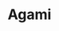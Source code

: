 ---
layout: place
title: Agami
permalink: /illinois/chicago/agami.html
stateAbbr: IL
stateName: Illinois
cityName: Chicago
seo:
  type: restaurant
  links: http://www.agamisushi.com/
place_id: ChIJQZNALy3SD4gR0W9TjFPledA
photos:
  - name: >-
      places/ChIJQZNALy3SD4gR0W9TjFPledA/photos/AeeoHcJVw9Br0r9MZguqSH5rmZ0_IGDfsm_8fNcXfN0SkLuw1jYifd33yX7K1Wja6hib6ar4xf11H0nk_H32rCFl6u-d-vtwhsO9obYkyCf4cKMJke9Og_tcX6UpZMMONtXL-riuUeZ8rMgu2830SWlZvXQftp4vOnytHvjHHiD8MaCyCMVyNnvbYMhXabr16c-ZWnowN7dEzv4tRisDt8hrE9nbcXgmOMMbDFkfh64NL3ZYLL1QuzPVrptyeTye5WIhZGDLdwXnQU8QOQx5iwkDk5qHqa8jKK_YKpdTPfsiCc4
    widthPx: 3024
    heightPx: 4032
    authorAttributions:
      - displayName: Agami
        uri: https://maps.google.com/maps/contrib/100383354463118878094
        photoUri: >-
          https://lh3.googleusercontent.com/a/ACg8ocIKcfIo8JdVc4uSvsse1_S3jqvqznC4u-AAEVov3eVz-Q6q=s100-p-k-no-mo
    flagContentUri: >-
      https://www.google.com/local/imagery/report/?cb_client=maps_api_places.places_api&image_key=!1e10!2sAF1QipOozwdFc7e0ii8WF5y53MCMzw7_FthJH-32MJQ&hl=en-US
    googleMapsUri: >-
      https://www.google.com/maps/place//data=!3m4!1e2!3m2!1sAF1QipOozwdFc7e0ii8WF5y53MCMzw7_FthJH-32MJQ!2e10!4m2!3m1!1s0x880fd22d2f409341:0xd079e5538c536fd1
  - name: >-
      places/ChIJQZNALy3SD4gR0W9TjFPledA/photos/AeeoHcI3H_eGEGxc9uOm9tJDi_kZNchj7dc4k3neHPrkBkWl1qH51ISGv_Xx3QC4NweHcHrzNTj6VpHSkBxrUzDUGQb0p0QToE0oIn9GxLP4V5Cjj8o2m3H0rs-xRhynMQV2Ta2SJzHg8qZcqORhd77SKqiZaV8iDzFz5IGajpCcOaalGaJzuQxF1IixHGJL1tq5Hr6-YpTrKPsS6W5xDhVg8BNfXBxIXIEHg_Bp0W3U115tN4wbePKcYOAej_UC1bA-VxgH3ddVRcmsTvsdV34RVAQ54BoSh2yup8N4XciJ20E
    widthPx: 3024
    heightPx: 3023
    authorAttributions:
      - displayName: Agami
        uri: https://maps.google.com/maps/contrib/100383354463118878094
        photoUri: >-
          https://lh3.googleusercontent.com/a/ACg8ocIKcfIo8JdVc4uSvsse1_S3jqvqznC4u-AAEVov3eVz-Q6q=s100-p-k-no-mo
    flagContentUri: >-
      https://www.google.com/local/imagery/report/?cb_client=maps_api_places.places_api&image_key=!1e10!2sAF1QipNPQ4ynfXoIT0xUUAcLf00uhkgDgPNDJDlClI0&hl=en-US
    googleMapsUri: >-
      https://www.google.com/maps/place//data=!3m4!1e2!3m2!1sAF1QipNPQ4ynfXoIT0xUUAcLf00uhkgDgPNDJDlClI0!2e10!4m2!3m1!1s0x880fd22d2f409341:0xd079e5538c536fd1
  - name: >-
      places/ChIJQZNALy3SD4gR0W9TjFPledA/photos/AeeoHcLACzlniVDyLaekLuND3SPYe1Nu2jFrvq1DVIltqUS1awVrbbhbgTH66wBlzn2NTmKwFuvrekCgHVcVl0_gKWDOoqlT7vO98gLzXb2YIMbEoba4OmjGI8sP2s9Ob2p6MdEhGy-cveqBaL-BdxXuJ4VkreAykAfPixO7I1Xh8Du_7-erOHnSq-PxfAH0Tb8SxOhcpfnf86sYXtzS_yT3CJ_ZYnLx2qEBcnGqFQvhCnfpZIniLME2rC-ANnwhPcJlLg6uq7as8bQEP_WX53ycDVmGd2sPT6cqq89kjvgLqBi7MIT9qWw48yg_nSsbf1IuOsqj_1ujHaEqKjc1xj1C7Heiy2xwa01inHDO7HNr-gCIS7zCPLb_5rvktULVBfTzjrEqQOMGbkte3kmvagSpE8TRzBALA7KvCnGdhCpuPV6k3y30
    widthPx: 1171
    heightPx: 1191
    authorAttributions:
      - displayName: Brandi Madar
        uri: https://maps.google.com/maps/contrib/105072317018253544604
        photoUri: >-
          https://lh3.googleusercontent.com/a-/ALV-UjWPSPkn3j5xkxOAgk__PJW--7h9ynfjArNIZWEvex0N2n4PffMkgA=s100-p-k-no-mo
    flagContentUri: >-
      https://www.google.com/local/imagery/report/?cb_client=maps_api_places.places_api&image_key=!1e10!2sCIHM0ogKEICAgICT88vK3AE&hl=en-US
    googleMapsUri: >-
      https://www.google.com/maps/place//data=!3m4!1e2!3m2!1sCIHM0ogKEICAgICT88vK3AE!2e10!4m2!3m1!1s0x880fd22d2f409341:0xd079e5538c536fd1
  - name: >-
      places/ChIJQZNALy3SD4gR0W9TjFPledA/photos/AeeoHcIVlHRZVuUWbfxqZ3N2U9KvOC86JGcIxjD8BRJEWpBVboJvKuJRf94oDGezT2pjqWfshaROKB0o5RwGwYiwhfBmE9L9fd1Td5Ywy-nh8Eg4o6o8WaKKPWeTjemEtenIF9Y0d3e9hQbDSt8TzxH65ZNlWZ7JOhwWZu8Nv9yTDdfpxOc9tdLKqoXEox0C-bqBuIVFOaqMrxLcuitNboFPuPteXK0tHg6STgNuzUvoIIRLcaadXB36yEhdvsLJaNt_l8BE1bU2x5lozQIAAciarVOii88jox4-dJvgOul-5lPnTJ_tBGATDqcisB-mFbLlxH--AMEDXAwVn2q8amDj4Jm6EkBBIvYoYnVAx088WHypL1VILjYCocy_hSVwowTa6NCeB2kAyW7j3ZdlfgsA6-1f2as5WpAtYm4055U4p3QQc9Vi
    widthPx: 3024
    heightPx: 4032
    authorAttributions:
      - displayName: Maria Giacchino
        uri: https://maps.google.com/maps/contrib/107837987181979878780
        photoUri: >-
          https://lh3.googleusercontent.com/a-/ALV-UjXZaVMR2I7x9-7DiO1p1ZSoXneEOEyLnKnihvBtgHWWknsw5X38=s100-p-k-no-mo
    flagContentUri: >-
      https://www.google.com/local/imagery/report/?cb_client=maps_api_places.places_api&image_key=!1e10!2sCIHM0ogKEICAgID25Ni4vwE&hl=en-US
    googleMapsUri: >-
      https://www.google.com/maps/place//data=!3m4!1e2!3m2!1sCIHM0ogKEICAgID25Ni4vwE!2e10!4m2!3m1!1s0x880fd22d2f409341:0xd079e5538c536fd1
  - name: >-
      places/ChIJQZNALy3SD4gR0W9TjFPledA/photos/AeeoHcKpP07yOSRdOqeFM-CoLyX-yzyR-JdngFbLpaLCpnCS4bWL4s0PjW1gzvkcNSR4jXfQT7V_nRGIgU9DZU4Uflmpl8tTxKk9uR8zmtrxXrw3embBeKn8padBRhAqLzZ8qxD_WMCHYlU6CXu8KlVsFN_XhQ7jHWhrOKpSrOU85Tu-WkjIyA_aOGezqJY39rm2bODFAirgYi9oGc2OUCQ6F1t6xVUz_0iqgq4jj9QrYgk0PrbgNVNx5Gwb-Z_fnX2ls-P5m7lYkUpdX708_cqAi6ZOBv0g9XVWzE0u2QgMbmlSpfHuFjsNs3d4XU999Okl9zLsmDw5QWS3mcERs8bjKXE-UAXtek6Jj8TeJMepxdrEH3CjvRH9g7zYFJELV1F4rj1dU1Nj-wyN5kY6ZPPUZ7NruGZ2klTdA6n78WHDClC7rg
    widthPx: 4406
    heightPx: 4406
    authorAttributions:
      - displayName: David in Chicago
        uri: https://maps.google.com/maps/contrib/112404555805966424585
        photoUri: >-
          https://lh3.googleusercontent.com/a/ACg8ocKwgQeATQmHXV17xmdNg04UwzRze2Uce4ev5Bd5EahOm8roc2a8=s100-p-k-no-mo
    flagContentUri: >-
      https://www.google.com/local/imagery/report/?cb_client=maps_api_places.places_api&image_key=!1e10!2sCIHM0ogKEICAgIChutG3GA&hl=en-US
    googleMapsUri: >-
      https://www.google.com/maps/place//data=!3m4!1e2!3m2!1sCIHM0ogKEICAgIChutG3GA!2e10!4m2!3m1!1s0x880fd22d2f409341:0xd079e5538c536fd1
  - name: >-
      places/ChIJQZNALy3SD4gR0W9TjFPledA/photos/AeeoHcIKEs786BQQ7Hd3mK0oHR-YyA6D_mxTbGwc00U4ER3QysIq4mfTUeYQk1f-rVltI4xztNKl5fycUo4qZRkZ4Ey49ae9bPBV5GLovDjl6cJUBh7RbjBhuTx9CMUApWLhnUryeZCRgtNxSpKGkCJqDAHwJ8zUoLlpNvii1j4Rn_38cBxujCqAHfu7aHdSYfXeXF3ONaEon4_kZPm6PZPlQhb0JLXlE59PXlrmE1bTkJUjwh9upic314GrqojpD787brOFUFzOcWdSdV3eOmrsV1NETNKJXcqYRoKdaMyDtmA
    widthPx: 3853
    heightPx: 3853
    authorAttributions:
      - displayName: Agami
        uri: https://maps.google.com/maps/contrib/100383354463118878094
        photoUri: >-
          https://lh3.googleusercontent.com/a/ACg8ocIKcfIo8JdVc4uSvsse1_S3jqvqznC4u-AAEVov3eVz-Q6q=s100-p-k-no-mo
    flagContentUri: >-
      https://www.google.com/local/imagery/report/?cb_client=maps_api_places.places_api&image_key=!1e10!2sAF1QipOVaS1yf_rSELhcO6TppkHUfp0c09P2Y5glvQo&hl=en-US
    googleMapsUri: >-
      https://www.google.com/maps/place//data=!3m4!1e2!3m2!1sAF1QipOVaS1yf_rSELhcO6TppkHUfp0c09P2Y5glvQo!2e10!4m2!3m1!1s0x880fd22d2f409341:0xd079e5538c536fd1
  - name: >-
      places/ChIJQZNALy3SD4gR0W9TjFPledA/photos/AeeoHcLo7tXl50QLns_adhvvibFJ8AKg0PGpfVumouf1vQ5SNWlHxd9g6RnLdSe2-OBdU8q6lT0SxGyHtU9gJqlRcl4cPdKpuM9EM2zDiEWlc4SAHD2tITb90gS0I-EQuha4pMGDGf-qhfftEd8pIIjR9kPu73nCbRa9RV_Bv7e3hTODLLcTqrGNBtCY8MClk9If22nl_26XrGxizByEgHCC1rmKrLmyhFftpvhOSg13-qSuGc4po5MlADEWDziqsLUcwK9vZdC0-sV9Jx054Cq5t1FaAxaha-w6b9TOLGcfXO5QhfceUbaO6k7A9gPRZhEWivExPRyob6MBs25IUT1dKZY2J7T8S5pCTTZBzeN0BhZp9PQky-PdmFpt3RYTC04RETXf0OwHoPB3lLGY2Rrkzw9PqSyB2Rpphx1HjScj2oM
    widthPx: 3024
    heightPx: 4032
    authorAttributions:
      - displayName: Niko Dhima
        uri: https://maps.google.com/maps/contrib/104356107590513577815
        photoUri: >-
          https://lh3.googleusercontent.com/a-/ALV-UjVFU-rk4alHFy5w39WSFxdXKxRY-Hr2fGi2qtWckaOkI7IqMcdEsQ=s100-p-k-no-mo
    flagContentUri: >-
      https://www.google.com/local/imagery/report/?cb_client=maps_api_places.places_api&image_key=!1e10!2sCIHM0ogKEICAgIDpyvWGSw&hl=en-US
    googleMapsUri: >-
      https://www.google.com/maps/place//data=!3m4!1e2!3m2!1sCIHM0ogKEICAgIDpyvWGSw!2e10!4m2!3m1!1s0x880fd22d2f409341:0xd079e5538c536fd1
  - name: >-
      places/ChIJQZNALy3SD4gR0W9TjFPledA/photos/AeeoHcKgHUwGVjRlhHJ9b8miyj1ZlI8HyAM5L5hs9PxOr9NAsioGk-awALvkHmqALvboOS_WPfLkAfemOA1j4ctrcrdix0Ba-OWKvvTwUDK7qRatjZkS0uYmTx1asv7O2MB_yAMhY508XDEOXbrZrkBGF9_O8WnCAurBmG_IKIGymkASElNEtbH7lE8LPUJO4XVXwxit-TDGREq4ar9yrdOWyFQzSfAX074HiHHWvYf8zocdhCRle1DvVi8OQYWhDM2oBsJEA9oX2LT2W0VkFTrqv4D6sSpN6lMziOenUNR-wYnShVuhrrG_KZG93AaqZ5vtTDH7JwzOB1ANM8JjYeyjcG49OSSq9mWzvMDmwQehT1oJKJWCzXXHlzBSED5Y8iTST0SdQTv7e4q1SNa346kofjiMkeCpuc3g7tPm1PxXRb6EAHMP
    widthPx: 4032
    heightPx: 3024
    authorAttributions:
      - displayName: Joe
        uri: https://maps.google.com/maps/contrib/116437999703396082708
        photoUri: >-
          https://lh3.googleusercontent.com/a-/ALV-UjXE2B89fm4-z2fexKSCYEDhe2ptiC_KYn-VF_NXTYUrTqYFCjE=s100-p-k-no-mo
    flagContentUri: >-
      https://www.google.com/local/imagery/report/?cb_client=maps_api_places.places_api&image_key=!1e10!2sCIHM0ogKEICAgICT18qiygE&hl=en-US
    googleMapsUri: >-
      https://www.google.com/maps/place//data=!3m4!1e2!3m2!1sCIHM0ogKEICAgICT18qiygE!2e10!4m2!3m1!1s0x880fd22d2f409341:0xd079e5538c536fd1
  - name: >-
      places/ChIJQZNALy3SD4gR0W9TjFPledA/photos/AeeoHcIJGGXCk0hfIbxRHZHwas4fuLOd4kRU-6NGskFP_Hzc89fOX5PCP48ciEdjRW8M2kvKZMyyn8NdktXl7iJpJ13MXMxZnrxYxTAA5HJBkqQ_7EqGqy93XWsyveXWIGCqkZg-xa6QpqFJS7PIw8tY43u4u7OAN4UWZj7SEkHFWFbHpFYhMmoVIwP-TVDsj1mYit6qWwKV9CYkirpgoLH4YSYo4FprG02WzBgiNzXthKbdIQGz5jVvRy91latyEx8oKRtKZSjrFrQ8H4R3LA6G5okZzmnpcUgdwcsvwciSPJNBr0OofmkozyHOf6CUQ6RjpTatpyZf_koZ-45vzHVI0VuQK1U-1VYpgaiXlpUAkMI1aFqpx_iVndr09fXsNc0CauaMxE43tljSCicc-8R_-2rjfl5O_roFmayA0ZTUNh4B4g
    widthPx: 4800
    heightPx: 4800
    authorAttributions:
      - displayName: David in Chicago
        uri: https://maps.google.com/maps/contrib/112404555805966424585
        photoUri: >-
          https://lh3.googleusercontent.com/a/ACg8ocKwgQeATQmHXV17xmdNg04UwzRze2Uce4ev5Bd5EahOm8roc2a8=s100-p-k-no-mo
    flagContentUri: >-
      https://www.google.com/local/imagery/report/?cb_client=maps_api_places.places_api&image_key=!1e10!2sCIHM0ogKEICAgIChut7lOQ&hl=en-US
    googleMapsUri: >-
      https://www.google.com/maps/place//data=!3m4!1e2!3m2!1sCIHM0ogKEICAgIChut7lOQ!2e10!4m2!3m1!1s0x880fd22d2f409341:0xd079e5538c536fd1
  - name: >-
      places/ChIJQZNALy3SD4gR0W9TjFPledA/photos/AeeoHcJfpTu_QwxvyEddkYoR93RAAJG-2wNus6R5atZfcbcrJ_kPHoFTzktpLZxG1FZIJOWylZ2RZe9QbwvbkVeQgJZ7pOymPBCvofghbT15eUVSvnUzK_GxwS5QxVf0v1Jql7VBFPluP51wFKQVC-6IREhXos1XGZexpJ6Xcf0DuXncvWcevp60XuBu1WfjoT-EgIoLlaSii7jQmANGL0JxI-rY9Sz4NznQ9uMJKFEl6FnGr9f3IhDL98v9wPZcJ4EfqAz5W0bloI2lnNOz30XXWPsRub9uhvv4nzd_THUzzHYXmsqFy-g6FYLwIYHkq2zGIc2OaMtc53UYpKNDEJv9fYgnV3P6RKCObMwKC-gfwzZopV1w_pdjKgfDwXRi3qRLkWIQ9aAjL3lSVWFMrudtyZlMXCTn3jPtqffDbZbB-U7leThT
    widthPx: 4000
    heightPx: 3000
    authorAttributions:
      - displayName: Sunny Arora
        uri: https://maps.google.com/maps/contrib/113003678863096377737
        photoUri: >-
          https://lh3.googleusercontent.com/a-/ALV-UjVPap5-Qx3b5WUF1_W-Fb5uqKahE6KYVkzwfUehZGqYtlr5eLjN7Q=s100-p-k-no-mo
    flagContentUri: >-
      https://www.google.com/local/imagery/report/?cb_client=maps_api_places.places_api&image_key=!1e10!2sCIHM0ogKEICAgID4xre3iwE&hl=en-US
    googleMapsUri: >-
      https://www.google.com/maps/place//data=!3m4!1e2!3m2!1sCIHM0ogKEICAgID4xre3iwE!2e10!4m2!3m1!1s0x880fd22d2f409341:0xd079e5538c536fd1
address: 4712 N Broadway, Chicago, IL 60640, USA
street: 4712 N Broadway
city: Chicago
state: IL
zip: '60640'
country: USA
neighborhood: Uptown
latitude: '41.967507'
longitude: '-87.659183'
accessibility_options:
  wheelchairAccessibleEntrance: true
  wheelchairAccessibleRestroom: true
  wheelchairAccessibleSeating: true
business_status: OPERATIONAL
name: Agami
google_maps_links:
  directionsUri: >-
    https://www.google.com/maps/dir//''/data=!4m7!4m6!1m1!4e2!1m2!1m1!1s0x880fd22d2f409341:0xd079e5538c536fd1!3e0
  placeUri: https://maps.google.com/?cid=15022290179070324689
  writeAReviewUri: >-
    https://www.google.com/maps/place//data=!4m3!3m2!1s0x880fd22d2f409341:0xd079e5538c536fd1!12e1
  reviewsUri: >-
    https://www.google.com/maps/place//data=!4m4!3m3!1s0x880fd22d2f409341:0xd079e5538c536fd1!9m1!1b1
  photosUri: >-
    https://www.google.com/maps/place//data=!4m3!3m2!1s0x880fd22d2f409341:0xd079e5538c536fd1!10e5
primary_type: Sushi Restaurant
opening_hours:
  regular: null
  current: null
secondary_opening_hours:
  regular:
    weekdayDescriptions: null
    type: null
  current:
    weekdayDescriptions: null
    type: null
phone: (773) 506-1845
price_level: PRICE_LEVEL_MODERATE
price_range: $30 &ndash; $50
rating: '4.5'
rating_count: 0
website: http://www.agamisushi.com/
description: >-
  Discover Agami in Chicago, IL$$$Agami in Chicago, IL, stands out as a vibrant
  sushi destination offering a blend of creative rolls and a welcoming
  atmosphere for all ages. This spot combines casual dining with an array of
  fresh sushi options, complemented by a selection of beers, cocktails, and
  wines that enhance the overall experience. Accessibility features like
  wheelchair-friendly entrances and seating make it easy for everyone to enjoy
  the inventive menu, while outdoor options add to its appeal on milder days.
  Whether you're seeking top-rated sushi spots in the area or a relaxed place to
  unwind, Agami delivers with its kid-friendly vibe and moderate pricing that
  keeps things approachable yet refined.
generative_summary: >-
  Discover Agami in Chicago, IL$$$Agami in Chicago, IL, stands out as a vibrant
  sushi destination offering a blend of creative rolls and a welcoming
  atmosphere for all ages. This spot combines casual dining with an array of
  fresh sushi options, complemented by a selection of beers, cocktails, and
  wines that enhance the overall experience. Accessibility features like
  wheelchair-friendly entrances and seating make it easy for everyone to enjoy
  the inventive menu, while outdoor options add to its appeal on milder days.
  Whether you're seeking top-rated sushi spots in the area or a relaxed place to
  unwind, Agami delivers with its kid-friendly vibe and moderate pricing that
  keeps things approachable yet refined.
generative_disclosure: Summarized by AI using the Grok-3-Mini model.
reviews:
  - name: >-
      places/ChIJQZNALy3SD4gR0W9TjFPledA/reviews/ChdDSUhNMG9nS0VJQ0FnTURReWItN3h3RRAB
    relativePublishTimeDescription: a month ago
    rating: 1
    text:
      text: >-
        Avoid. Where do I begin, honestly. We got waters ONCE in the 2. 5 hours
        it took to complete our dinner. We ordered 3 different rolls within 10
        minutes of sitting down for our reservation. The first came out almost
        an HOUR later, a Philadelphia roll. 3 ingredients, raw. This was
        delicious though. 30 minutes later we received our second roll, which
        was a fried roll, also pretty good. Another 30 minutes later we receive
        another Philadelphia roll!! Not what we ordered. They offer to change
        it, but we were catching a show at the Aragon around the corner and were
        already late, so we were fine with what we had as long as we didn't get
        charged for the more expensive one. I don't ask for free food, but any
        other restaurant would have taken the initiative to make things right.


        100% will not be back for any reason.
      languageCode: en
    originalText:
      text: >-
        Avoid. Where do I begin, honestly. We got waters ONCE in the 2. 5 hours
        it took to complete our dinner. We ordered 3 different rolls within 10
        minutes of sitting down for our reservation. The first came out almost
        an HOUR later, a Philadelphia roll. 3 ingredients, raw. This was
        delicious though. 30 minutes later we received our second roll, which
        was a fried roll, also pretty good. Another 30 minutes later we receive
        another Philadelphia roll!! Not what we ordered. They offer to change
        it, but we were catching a show at the Aragon around the corner and were
        already late, so we were fine with what we had as long as we didn't get
        charged for the more expensive one. I don't ask for free food, but any
        other restaurant would have taken the initiative to make things right.


        100% will not be back for any reason.
      languageCode: en
    authorAttribution:
      displayName: Alex Connor
      uri: https://www.google.com/maps/contrib/115425596066163504005/reviews
      photoUri: >-
        https://lh3.googleusercontent.com/a-/ALV-UjUbVFNInLREmf4WfZiL1jB1gpJa0-p8Z4uQRozcsk0K3fJ1mnqxLg=s128-c0x00000000-cc-rp-mo
    publishTime: '2025-03-12T00:59:58.663083Z'
    flagContentUri: >-
      https://www.google.com/local/review/rap/report?postId=ChdDSUhNMG9nS0VJQ0FnTURReWItN3h3RRAB&d=17924085&t=1
    googleMapsUri: >-
      https://www.google.com/maps/reviews/data=!4m6!14m5!1m4!2m3!1sChdDSUhNMG9nS0VJQ0FnTURReWItN3h3RRAB!2m1!1s0x880fd22d2f409341:0xd079e5538c536fd1
  - name: >-
      places/ChIJQZNALy3SD4gR0W9TjFPledA/reviews/ChdDSUhNMG9nS0VJQ0FnSUNUODh2SzdBRRAB
    relativePublishTimeDescription: 10 months ago
    rating: 5
    text:
      text: >-
        Some of the tastiest sushi in the city, hands down! Plus delicious
        martinis. It’s got a night club vibe, but the sushi quality is 10/10. My
        favorite martini is the Flirtini, and the Chicago Bulls roll is amazing
        just have.
      languageCode: en
    originalText:
      text: >-
        Some of the tastiest sushi in the city, hands down! Plus delicious
        martinis. It’s got a night club vibe, but the sushi quality is 10/10. My
        favorite martini is the Flirtini, and the Chicago Bulls roll is amazing
        just have.
      languageCode: en
    authorAttribution:
      displayName: Brandi Madar
      uri: https://www.google.com/maps/contrib/105072317018253544604/reviews
      photoUri: >-
        https://lh3.googleusercontent.com/a-/ALV-UjWPSPkn3j5xkxOAgk__PJW--7h9ynfjArNIZWEvex0N2n4PffMkgA=s128-c0x00000000-cc-rp-mo-ba4
    publishTime: '2024-05-19T02:46:23.022267Z'
    flagContentUri: >-
      https://www.google.com/local/review/rap/report?postId=ChdDSUhNMG9nS0VJQ0FnSUNUODh2SzdBRRAB&d=17924085&t=1
    googleMapsUri: >-
      https://www.google.com/maps/reviews/data=!4m6!14m5!1m4!2m3!1sChdDSUhNMG9nS0VJQ0FnSUNUODh2SzdBRRAB!2m1!1s0x880fd22d2f409341:0xd079e5538c536fd1
  - name: >-
      places/ChIJQZNALy3SD4gR0W9TjFPledA/reviews/ChZDSUhNMG9nS0VJQ0FnSUR1eHRpQWZ3EAE
    relativePublishTimeDescription: 2 years ago
    rating: 4
    text:
      text: >-
        Takeaway: this place is becoming a go to; the sushi is delcious and they
        are very creative with their rolls and other offerings on the menu.


        The service was great when we walked in on a Saturday night. They
        weren't terribly busy which was shocking given the quality of the meal.
        Really enjoyed the range of the menu and the miso pork belly buns were
        perfection. They interior is a bit kitschy and well-loved, but the food
        more than makes up for it.
      languageCode: en
    originalText:
      text: >-
        Takeaway: this place is becoming a go to; the sushi is delcious and they
        are very creative with their rolls and other offerings on the menu.


        The service was great when we walked in on a Saturday night. They
        weren't terribly busy which was shocking given the quality of the meal.
        Really enjoyed the range of the menu and the miso pork belly buns were
        perfection. They interior is a bit kitschy and well-loved, but the food
        more than makes up for it.
      languageCode: en
    authorAttribution:
      displayName: John Michael Rotello
      uri: https://www.google.com/maps/contrib/114887806755877883765/reviews
      photoUri: >-
        https://lh3.googleusercontent.com/a-/ALV-UjVYMG8QcaoEtdfQadtxhKojVQjDwnNCJMF-1b0bkuEHWASgH0zYEQ=s128-c0x00000000-cc-rp-mo-ba4
    publishTime: '2022-08-19T12:06:46.451168Z'
    flagContentUri: >-
      https://www.google.com/local/review/rap/report?postId=ChZDSUhNMG9nS0VJQ0FnSUR1eHRpQWZ3EAE&d=17924085&t=1
    googleMapsUri: >-
      https://www.google.com/maps/reviews/data=!4m6!14m5!1m4!2m3!1sChZDSUhNMG9nS0VJQ0FnSUR1eHRpQWZ3EAE!2m1!1s0x880fd22d2f409341:0xd079e5538c536fd1
  - name: >-
      places/ChIJQZNALy3SD4gR0W9TjFPledA/reviews/ChdDSUhNMG9nS0VJQ0FnSUMtbmI3YWhRRRAB
    relativePublishTimeDescription: 2 years ago
    rating: 5
    text:
      text: >-
        Wow- the Chicago Bulls and the Men In Black house rolls are worth every
        penny. Highly recommend their take on fresh oysters as well as their
        teriyaki topping adds a lot to the oyster flavor. The staff was
        incredibly nice and attentive. Will definitely go back if we are in this
        area again!
      languageCode: en
    originalText:
      text: >-
        Wow- the Chicago Bulls and the Men In Black house rolls are worth every
        penny. Highly recommend their take on fresh oysters as well as their
        teriyaki topping adds a lot to the oyster flavor. The staff was
        incredibly nice and attentive. Will definitely go back if we are in this
        area again!
      languageCode: en
    authorAttribution:
      displayName: Edward Oates
      uri: https://www.google.com/maps/contrib/105401656205481979857/reviews
      photoUri: >-
        https://lh3.googleusercontent.com/a-/ALV-UjUnVhFu3dF744T9yieU_k_IPSeWj1T7XZJUuuR_SQj9idmgkoRZ=s128-c0x00000000-cc-rp-mo-ba4
    publishTime: '2022-11-11T00:36:52.799460Z'
    flagContentUri: >-
      https://www.google.com/local/review/rap/report?postId=ChdDSUhNMG9nS0VJQ0FnSUMtbmI3YWhRRRAB&d=17924085&t=1
    googleMapsUri: >-
      https://www.google.com/maps/reviews/data=!4m6!14m5!1m4!2m3!1sChdDSUhNMG9nS0VJQ0FnSUMtbmI3YWhRRRAB!2m1!1s0x880fd22d2f409341:0xd079e5538c536fd1
  - name: >-
      places/ChIJQZNALy3SD4gR0W9TjFPledA/reviews/ChdDSUhNMG9nS0VJQ0FnSUQ1MU9iaGpRRRAB
    relativePublishTimeDescription: a year ago
    rating: 5
    text:
      text: >-
        The atmosphere is pleasant, the staff is friendly, and they offer a good
        selection of drinks. It's a great place to enjoy sushi with a nice
        variety of beverages.

        I like the tuna tataki!
      languageCode: en
    originalText:
      text: >-
        The atmosphere is pleasant, the staff is friendly, and they offer a good
        selection of drinks. It's a great place to enjoy sushi with a nice
        variety of beverages.

        I like the tuna tataki!
      languageCode: en
    authorAttribution:
      displayName: Tanapon Ruthaiwanichkul
      uri: https://www.google.com/maps/contrib/106560655385507288899/reviews
      photoUri: >-
        https://lh3.googleusercontent.com/a-/ALV-UjUJhK4mYC0zgPdjlH3lor16604hLqz8ANgtFyR7km4USf4YPO02=s128-c0x00000000-cc-rp-mo-ba4
    publishTime: '2023-10-20T07:28:35.583885Z'
    flagContentUri: >-
      https://www.google.com/local/review/rap/report?postId=ChdDSUhNMG9nS0VJQ0FnSUQ1MU9iaGpRRRAB&d=17924085&t=1
    googleMapsUri: >-
      https://www.google.com/maps/reviews/data=!4m6!14m5!1m4!2m3!1sChdDSUhNMG9nS0VJQ0FnSUQ1MU9iaGpRRRAB!2m1!1s0x880fd22d2f409341:0xd079e5538c536fd1
review_summary: >-
  What Visitors Say About the Sushi$$$Folks rave about the flavorful sushi rolls
  and creative twists at this Chicago eatery, often highlighting the tasty
  combinations and solid drink selections that make meals feel special. While
  most experiences praise the friendly service and vibrant atmosphere, a few
  mentions note occasional waits that could use some smoothing out, but overall,
  it's seen as a go-to for groups or casual nights. Customers appreciate the
  variety of options, like fresh oysters and specialty rolls, that keep things
  exciting without overwhelming the palate. If you're hunting for the best sushi
  near you, this place generally hits the mark with its generous portions and
  inviting vibe, making it a solid choice for anyone in the mood for
  Japanese-inspired eats.
review_disclosure: Summarized by AI using the Grok-3-Mini model.
parking_options:
  valetParking: false
payment_options:
  acceptsCreditCards: true
  acceptsDebitCards: true
  acceptsCashOnly: false
  acceptsNfc: true
allow_dogs: null
curbside_pickup: true
delivery: true
dine_in: true
good_for_children: true
good_for_groups: true
good_for_sports: null
live_music: false
menu_for_children: false
outdoor_seating: true
reservable: true
restroom: true
serves_beer: true
serves_breakfast: false
serves_brunch: false
serves_cocktails: true
serves_coffee: null
serves_dinner: true
serves_dessert: true
serves_lunch: null
serves_vegetarian_food: true
serves_wine: true
takeout: true
update_category: pro
places_description: >-
  Chic sushi restaurant dishing creative rolls with a large bar pouring
  cocktails & Japanese beers.

---